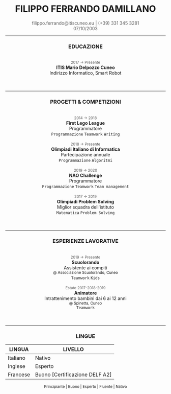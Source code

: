   <center>
  <H1>
      FILIPPO FERRANDO DAMILLANO
  </H1>
</center>

<center>
  <p style="opacity: 0.7;">
      filippo.ferrando@itiscuneo.eu | (+39) 331 345 3281
      <br>
      07/10/2003
  </p>
</center>

<center>
<hr>
  <H3>
      EDUCAZIONE
  </H3>
  <br>
  <div style="opacity: 0.7;">
      <small>2017 &rarr; Presente</small>
  </div>
  <b>ITIS Mario Delpozzo Cuneo</b><br>Indirizzo Informatico, Smart Robot
  <br><br>
  <br>
</center>

<center>
<hr>
  <H3>
      PROGETTI & COMPETIZIONI
  </H3>
  <br>
  <div style="opacity: 0.7;">
      <small>2014 &rarr; 2018</small>
  </div>
  <b>First Lego League</b>
  <br>Programmatore<br>
  <code>Programmazione</code> <code>Teamwork</code> <code>Writing</code>
  <br>
  <br>
  <div style="opacity: 0.7;">
      <small>2018 &rarr; Presente</small>
  </div>
  <b>Olimpiadi Italiano di Informatica</b><br>Partecipazione annuale
  <br>
  <code>Programmazione</code> <code>Algoritmi</code>
  <br>
  <br>
  <div style="opacity: 0.7;">
      <small>2019 &rarr; 2020</small>
  </div>
  <b>NAO Challenge</b><br>Programmatore
  <br>
  <code>Programmazione</code> <code>Teamwork</code> <code>Team management</code>
  <br>
  <br>
  <div style="opacity: 0.7;">
      <small>2017 &rarr; 2019</small>
  </div>
  <b>Olimpiadi Problem Solving</b><br>Miglior squadra dell'istituto
  <br>
  <code>Matematica</code> <code>Problem Solving</code>
  <br>
  <br><br>
</center>

<center>
<hr>
  <H3>
      ESPERIENZE LAVORATIVE
  </H3>
  <br>
  <div style="opacity: 0.7;">
      <small>2019 &rarr; Presente</small>
  </div>
  <b>Scuolorando</b>
  <br>Assistente ai compiti
  <br><small>@ Associazione Scuolorando, Cuneo</small><br>
  <code>Teamwork</code> <code>Kids</code>
  <br>
  <br>
  <div style="opacity: 0.7;">
      <small>Estate 2017-2018-2019</small>
  </div>
  <b>Animatore</b>
  <br>Intrattenimento bambini dai 6 ai 12 anni
  <br><small>@ Spinetta, Cuneo</small><br>
  <code>Teamwork</code>
  <br>
  <br><br>
</center>

<center>
<hr>
  <H3>
      LINGUE
  </H3>
</center>

<table class="table table-striped table-borderless">
            <thead>
              <tr>
                <th class="text-right">LINGUA</th>
                <th>LIVELLO</th>
              </tr>
            </thead>
            <tbody>
              <tr>
                <td class="text-right">Italiano</td>
                <td>Nativo</td>
              </tr>
              <tr>
                <td class="text-right">Inglese</td>
                <td>Esperto</td>
              </tr>
              <tr>
                <td class="text-right">Francese</td>
                <td>Buono [Certificazione DELF A2]</td>
              </tr>
            </tbody>
          </table>
<center>
  <small>Principiante | Buono | Esperto | Fluente | Nativo</small>
</center>

